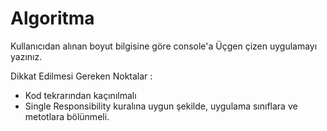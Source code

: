 # Algoritma
Kullanıcıdan alınan boyut bilgisine göre console'a Üçgen çizen uygulamayı yazınız.

Dikkat Edilmesi Gereken Noktalar :

* Kod tekrarından kaçınılmalı
* Single Responsibility kuralına uygun şekilde, uygulama sınıflara ve metotlara bölünmeli.